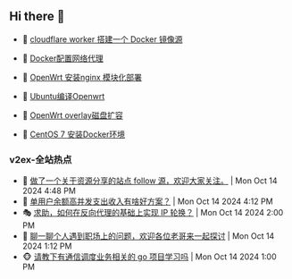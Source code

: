 ## Hi there 👋

<!--
**dkyg666/dkyg666** is a ✨ _special_ ✨ repository because its `README.md` (this file) appears on your GitHub profile.

Here are some ideas to get you started:

- 🔭 I’m currently working on ...
- 🌱 I’m currently learning ...
- 👯 I’m looking to collaborate on ...
- 🤔 I’m looking for help with ...
- 💬 Ask me about ...
- 📫 How to reach me: ...
- 😄 Pronouns: ...
- ⚡ Fun fact: ...
-->

<!-- BLOG-POST-LIST:START -->
- 🦩 [cloudflare worker 搭建一个 Docker 镜像源](http://blog.1996099.xyz/archives/cloudflare-worker-da-jian-yi-ge-docker-jing-xiang-zhan) 

- 🚦 [Docker配置网络代理](http://blog.1996099.xyz/archives/dockerpei-zhi-wang-luo-dai-li) 

- 🫶 [OpenWrt 安装nginx 模块化部署](http://blog.1996099.xyz/archives/openwrt-an-zhuang-nginx-mo-kuai-hua-bu-shu) 

- 🦄 [Ubuntu编译Openwrt](http://blog.1996099.xyz/archives/ubuntuzi-bian-yi-openwrt) 

- 🐻 [OpenWrt overlay磁盘扩容](http://blog.1996099.xyz/archives/openwrt-overlay) 

- 🤖 [CentOS 7 安装Docker环境](http://blog.1996099.xyz/archives/centos-docker) 
<!-- BLOG-POST-LIST:END -->

### v2ex-全站热点
<!-- v2ex:START -->
- 🥸 [做了一个关于资源分享的站点 follow 源，欢迎大家关注。](https://www.v2ex.com/t/1080277#reply0) | Mon Oct 14 2024 4:48 PM
- 🤗 [单用户余额高并发支出收入有啥好方案？](https://www.v2ex.com/t/1080273#reply5) | Mon Oct 14 2024 4:12 PM
- 🎭 [求助，如何在反向代理的基础上实现 IP 轮换？](https://www.v2ex.com/t/1080255#reply8) | Mon Oct 14 2024 2:00 PM
- 🥷 [聊一聊个人遇到职场上的问题，欢迎各位老哥来一起探讨](https://www.v2ex.com/t/1080244#reply6) | Mon Oct 14 2024 1:12 PM
- 🐵 [请教下有通信调度业务相关的 go 项目学习吗](https://www.v2ex.com/t/1080242#reply1) | Mon Oct 14 2024 1:00 PM<!-- v2ex:END -->

